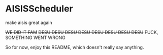 # AISISScheduler
make aisis great again

~~WE DID IT FAM~~
~~DESU DESU DESU DESU DESU DESU DESU DESU~~
FUCK, SOMETHING WENT WRONG

So for now, enjoy this README, which doesn't really say anything.
